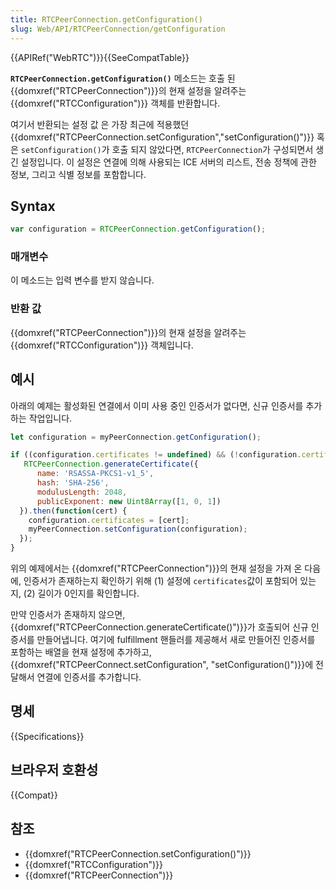 ```yaml
---
title: RTCPeerConnection.getConfiguration()
slug: Web/API/RTCPeerConnection/getConfiguration
---
```


{{APIRef("WebRTC")}}{{SeeCompatTable}}

**`RTCPeerConnection.getConfiguration()`** 메소드는 호출 된 {{domxref("RTCPeerConnection")}}의 현재 설정을 알려주는 {{domxref("RTCConfiguration")}} 객체를 반환합니다.

여기서 반환되는 설정 값 은 가장 최근에 적용했던 {{domxref("RTCPeerConnection.setConfiguration","setConfiguration()")}} 혹은 `setConfiguration()`가 호출 되지 않았다면, `RTCPeerConnection`가 구성되면서 생긴 설정입니다. 이 설정은 연결에 의해 사용되는 ICE 서버의 리스트, 전송 정책에 관한 정보, 그리고 식별 정보를 포함합니다.

## Syntax

```js
var configuration = RTCPeerConnection.getConfiguration();
```

### 매개변수

이 메소드는 입력 변수를 받지 않습니다.

### 반환 값

{{domxref("RTCPeerConnection")}}의 현재 설정을 알려주는 {{domxref("RTCConfiguration")}} 객체입니다.

## 예시

아래의 예제는 활성화된 연결에서 이미 사용 중인 인증서가 없다면, 신규 인증서를 추가하는 작업입니다.

```js
let configuration = myPeerConnection.getConfiguration();

if ((configuration.certificates != undefined) && (!configuration.certificates.length)) {
   RTCPeerConnection.generateCertificate({
      name: 'RSASSA-PKCS1-v1_5',
      hash: 'SHA-256',
      modulusLength: 2048,
      publicExponent: new Uint8Array([1, 0, 1])
  }).then(function(cert) {
    configuration.certificates = [cert];
    myPeerConnection.setConfiguration(configuration);
  });
}
```

위의 예제에서는 {{domxref("RTCPeerConnection")}}의 현재 설정을 가져 온 다음에, 인증서가 존재하는지 확인하기 위해 (1) 설정에 `certificates`값이 포함되어 있는지, (2) 길이가 0인지를 확인합니다.

만약 인증서가 존재하지 않으면, {{domxref("RTCPeerConnection.generateCertificate()")}}가 호출되어 신규 인증서를 만들어냅니다. 여기에 fulfillment 핸들러를 제공해서 새로 만들어진 인증서를 포함하는 배열을 현재 설정에 추가하고, {{domxref("RTCPeerConnect.setConfiguration", "setConfiguration()")}}에 전달해서 연결에 인증서를 추가합니다.

## 명세

{{Specifications}}

## 브라우저 호환성

{{Compat}}

## 참조

- {{domxref("RTCPeerConnection.setConfiguration()")}}
- {{domxref("RTCConfiguration")}}
- {{domxref("RTCPeerConnection")}}
